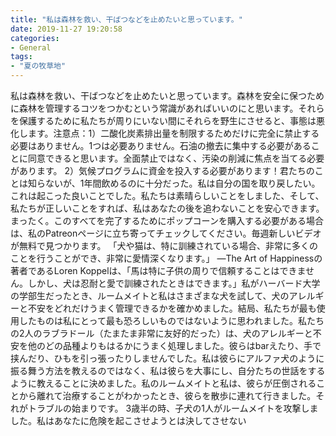 ```yaml
---
title: "私は森林を救い、干ばつなどを止めたいと思っています。"
date: 2019-11-27 19:20:58
categories:
- General
tags:
- "夏の牧草地"
---
```


私は森林を救い、干ばつなどを止めたいと思っています。森林を安全に保つために森林を管理するコツをつかむという常識があればいいのにと思います。それらを保護するために私たちが周りにいない間にそれらを野生にさせると、事態は悪化します。注意点：1）二酸化炭素排出量を制限するためだけに完全に禁止する必要はありません。1つは必要ありません。石油の撤去に集中する必要があることに同意できると思います。全面禁止ではなく、汚染の削減に焦点を当てる必要があります。 2）気候プログラムに資金を投入する必要があります！君たちのことは知らないが、1年間飲めるのに十分だった。私は自分の国を取り戻したい。これは起こった良いことでした。私たちは素晴らしいことをしました、そして、私たちが正しいことをすれば、私はあなたの後を追わないことを安心できます。まったく。このすべてを完了するためにポップコーンを購入する必要がある場合は、私のPatreonページに立ち寄ってチェックしてください。毎週新しいビデオが無料で見つかります。 「犬や猫は、特に訓練されている場合、非常に多くのことを行うことができ、非常に愛情深くなります。」 —The Art of Happinessの著者であるLoren Koppelは、「馬は特に子供の周りで信頼することはできません。しかし、犬は忍耐と愛で訓練されたときはできます。」私がハーバード大学の学部生だったとき、ルームメイトと私はさまざまな犬を試して、犬のアレルギーと不安をどれだけうまく管理できるかを確かめました。結局、私たちが最も使用したものは私にとって最も恐ろしいものではないように思われました。私たちの2人のラブラドール（たまたま非常に友好的だった）は、犬のアレルギーと不安を他のどの品種よりもはるかにうまく処理しました。彼らはbarえたり、手で挟んだり、ひもを引っ張ったりしませんでした。私は彼らにアルファ犬のように振る舞う方法を教えるのではなく、私は彼らを大事にし、自分たちの世話をするように教えることに決めました。私のルームメイトと私は、彼らが圧倒されることから離れて治療することがわかったとき、彼らを散歩に連れて行きました。それがトラブルの始まりです。 3歳半の時、子犬の1人がルームメイトを攻撃しました。私はあなたに危険を起こさせようとは決してさせない
